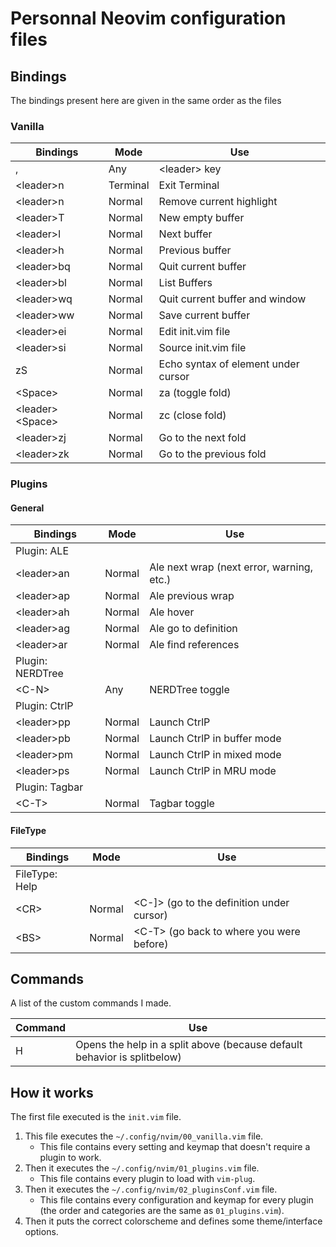 # Personnal Neovim configuration files

## Bindings

The bindings present here are given in the same order as the files

### Vanilla

| Bindings            | Mode     | Use                                 |
|---------------------|----------|-------------------------------------|
| ,                   | Any      | \<leader\> key                      |
| \<leader\>n         | Terminal | Exit Terminal                       |
| \<leader\>n         | Normal   | Remove current highlight            |
| \<leader\>T         | Normal   | New empty buffer                    |
| \<leader\>l         | Normal   | Next buffer                         |
| \<leader\>h         | Normal   | Previous buffer                     |
| \<leader\>bq        | Normal   | Quit current buffer                 |
| \<leader\>bl        | Normal   | List Buffers                        |
| \<leader\>wq        | Normal   | Quit current buffer and window      |
| \<leader\>ww        | Normal   | Save current buffer                 |
| \<leader\>ei        | Normal   | Edit init.vim file                  |
| \<leader\>si        | Normal   | Source init.vim file                |
| zS                  | Normal   | Echo syntax of element under cursor |
| \<Space\>           | Normal   | za (toggle fold)                    |
| \<leader\>\<Space\> | Normal   | zc (close fold)                     |
| \<leader\>zj        | Normal   | Go to the next fold                 |
| \<leader\>zk        | Normal   | Go to the previous fold             |

### Plugins

#### General

| Bindings         | Mode   | Use                                       |
|------------------|--------|-------------------------------------------|
| Plugin: ALE      |
| \<leader\>an     | Normal | Ale next wrap (next error, warning, etc.) |
| \<leader\>ap     | Normal | Ale previous wrap                         |
| \<leader\>ah     | Normal | Ale hover                                 |
| \<leader\>ag     | Normal | Ale go to definition                      |
| \<leader\>ar     | Normal | Ale find references                       |
| Plugin: NERDTree |
| \<C-N\>          | Any    | NERDTree toggle                           |
| Plugin: CtrlP    |
| \<leader\>pp     | Normal | Launch CtrlP                              |
| \<leader\>pb     | Normal | Launch CtrlP in buffer mode               |
| \<leader\>pm     | Normal | Launch CtrlP in mixed mode                |
| \<leader\>ps     | Normal | Launch CtrlP in MRU mode                  |
| Plugin: Tagbar   |
| \<C-T\>          | Normal | Tagbar toggle                             |

#### FileType

| Bindings       | Mode   | Use                                         |
|----------------|--------|---------------------------------------------|
| FileType: Help |
| \<CR\>         | Normal | \<C-]\> (go to the definition under cursor) |
| \<BS\>         | Normal | \<C-T\> (go back to where you were before)  |

## Commands

A list of the custom commands I made.

| Command | Use                                                                      |
|---------|--------------------------------------------------------------------------|
| H       | Opens the help in a split above (because default behavior is splitbelow) |

## How it works

The first file executed is the `init.vim` file.
1) This file executes the `~/.config/nvim/00_vanilla.vim` file.
    - This file contains every setting and keymap that doesn't require a plugin to work.
2) Then it executes the `~/.config/nvim/01_plugins.vim` file.
    - This file contains every plugin to load with `vim-plug`.
3) Then it executes the `~/.config/nvim/02_pluginsConf.vim` file.
    - This file contains every configuration and keymap for every plugin (the order and categories are the same as `01_plugins.vim`).
4) Then it puts the correct colorscheme and defines some theme/interface options.
